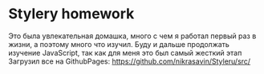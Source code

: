 # Stylery homework


Это была увлекательная домашка, много с чем я работал первый раз в жизни, а поэтому много что изучил. Буду и дальше продолжать изучение JavaScript, так как для меня это был самый жесткий этап
Загрузил все на GithubPages: https://github.com/nikrasavin/Styleru/src/
 

